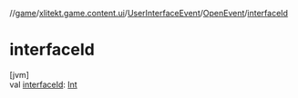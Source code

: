 //[game](../../../../index.md)/[xlitekt.game.content.ui](../../index.md)/[UserInterfaceEvent](../index.md)/[OpenEvent](index.md)/[interfaceId](interface-id.md)

# interfaceId

[jvm]\
val [interfaceId](interface-id.md): [Int](https://kotlinlang.org/api/latest/jvm/stdlib/kotlin/-int/index.html)
